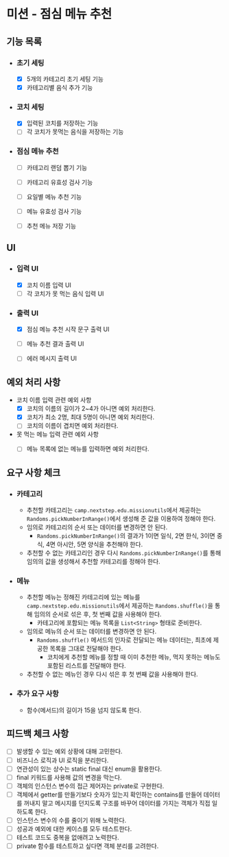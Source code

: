 # 미션 - 점심 메뉴 추천

## 기능 목록

- ### 초기 세팅
    - [x] 5개의 카테고리 초기 세팅 기능
    - [x] 카테고리별 음식 추가 기능

- ### 코치 세팅
    - [x] 입력된 코치를 저장하는 기능
    - [ ] 각 코치가 못먹는 음식을 저장하는 기능

- ### 점심 메뉴 추천
    - [ ] 카테고리 랜덤 뽑기 기능
    - [ ] 카테고리 유효성 검사 기능
    - [ ] 요일별 메뉴 추천 기능
    - [ ] 메뉴 유효성 검사 기능
    - [ ] 추천 메뉴 저장 기능


## UI

- ### 입력 UI
    - [x] 코치 이름 입력 UI
    - [ ] 각 코치가 못 먹는 음식 입력 UI

- ### 출력 UI
    - [x] 점심 메뉴 추천 시작 문구 출력 UI
    - [ ] 메뉴 추천 결과 출력 UI
    - [ ] 에러 메시지 출력 UI


## 예외 처리 사항

- 코치 이름 입력 관련 예외 사항
    - [x] 코치의 이름의 길이가 2~4가 아니면 예외 처리한다.
    - [x] 코치가 최소 2명, 최대 5명이 아니면 예외 처리한다.
    - [ ] 코치의 이름이 겹치면 예외 처리한다.

- 못 먹는 메뉴 입력 관련 예외 사항
    - [ ] 메뉴 목록에 없는 메뉴를 입력하면 예외 처리한다.


## 요구 사항 체크

- ### 카테고리
    - 추천할 카테고리는 `camp.nextstep.edu.missionutils`에서 제공하는 `Randoms.pickNumberInRange()`에서 생성해 준 값을 이용하여 정해야 한다.
    - 임의로 카테고리의 순서 또는 데이터를 변경하면 안 된다.
        - `Randoms.pickNumberInRange()`의 결과가 1이면 일식, 2면 한식, 3이면 중식, 4면 아시안, 5면 양식을 추천해야 한다.
    - 추천할 수 없는 카테고리인 경우 다시 `Randoms.pickNumberInRange()`를 통해 임의의 값을 생성해서 추천할 카테고리를 정해야 한다.

- ### 메뉴
    - 추천할 메뉴는 정해진 카테고리에 있는 메뉴를 `camp.nextstep.edu.missionutils`에서 제공하는 `Randoms.shuffle()`을 통해 임의의 순서로 섞은 후, 첫 번째 값을 사용해야 한다.
        - 카테고리에 포함되는 메뉴 목록을 `List<String>` 형태로 준비한다.
    - 임의로 메뉴의 순서 또는 데이터를 변경하면 안 된다.
        - `Randoms.shuffle()` 메서드의 인자로 전달되는 메뉴 데이터는, 최초에 제공한 목록을 그대로 전달해야 한다.
            - 코치에게 추천할 메뉴를 정할 때 이미 추천한 메뉴, 먹지 못하는 메뉴도 포함된 리스트를 전달해야 한다.
    - 추천할 수 없는 메뉴인 경우 다시 섞은 후 첫 번째 값을 사용해야 한다.

- ### 추가 요구 사항
    - 함수(메서드)의 길이가 15을 넘지 않도록 한다.


## 피드백 체크 사항
- [ ] 발생할 수 있는 예외 상황에 대해 고민한다.
- [ ] 비즈니스 로직과 UI 로직을 분리한다.
- [ ] 연관성이 있는 상수는 static final 대신 enum을 활용한다.
- [ ] final 키워드를 사용해 값의 변경을 막는다.
- [ ] 객체의 인스턴스 변수의 접근 제어자는 private로 구현한다.
- [ ] 객체에서 getter를 만들기보다 숫자가 있는지 확인하는 contains를 만들어 데이터를 꺼내지 말고 메시지를 던지도록 구조를 바꾸어 데이터를 가지는 객체가 직접 일하도록 한다.
- [ ] 인스턴스 변수의 수를 줄이기 위해 노력한다.
- [ ] 성공과 예외에 대한 케이스를 모두 테스트한다.
- [ ] 테스트 코드도 중복을 없애려고 노력한다.
- [ ] private 함수를 테스트하고 싶다면 객체 분리를 고려한다.
